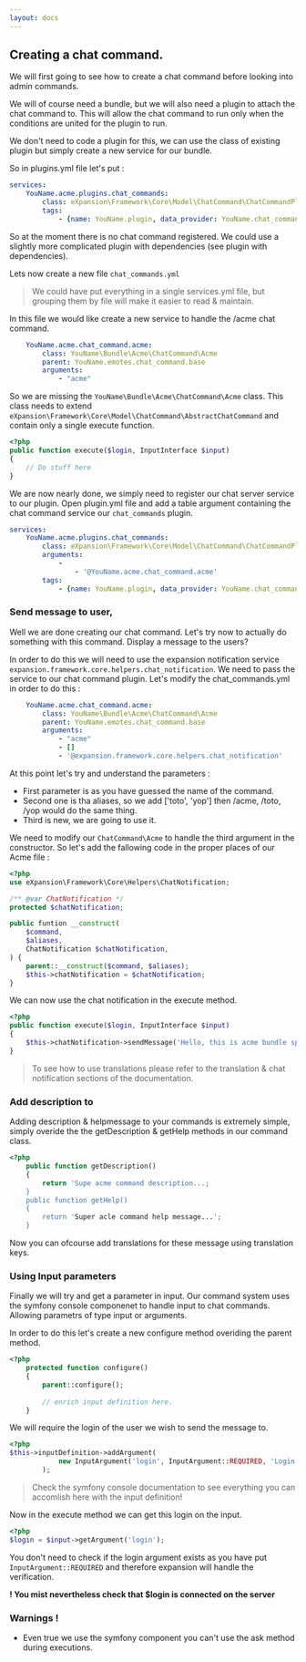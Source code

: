 ```yaml
---
layout: docs
---
```


## Creating a chat command. 

We will first going to see how to create a chat command before looking into admin commands. 

We will of course need a bundle, but we will also need a plugin to attach the chat command to. This will allow the chat command to run only when the conditions are united for the plugin to run. 

We don't need to code a plugin for this, we can use the class of existing plugin but simply create a new service for our bundle. 

So in plugins.yml file let's put : 

```yaml
services:
    YouName.acme.plugins.chat_commands:
        class: eXpansion\Framework\Core\Model\ChatCommand\ChatCommandPlugin
        tags:
            - {name: YouName.plugin, data_provider: YouName.chat_command_data}
```

So at the moment there is no chat command registered. We could use a slightly more complicated plugin with dependencies (see plugin with dependencies).

Lets now create a new file `chat_commands.yml` 

> We could have put everything in a single services.yml file, but grouping them by file will make it easier to read & maintain. 

In this file we would like create a new service to handle the /acme chat command. 

```yaml
    YouName.acme.chat_command.acme:
        class: YouName\Bundle\Acme\ChatCommand\Acme
        parent: YouName.emotes.chat_command.base
        arguments:
            - "acme"
```

So we are missing the `YouName\Bundle\Acme\ChatCommand\Acme` class. This class needs to extend `eXpansion\Framework\Core\Model\ChatCommand\AbstractChatCommand` and contain only a single execute function. 

```php
<?php
public function execute($login, InputInterface $input) 
{
    // Do stuff here
}
```

We are now nearly done, we simply need to register our chat server service to our plugin. 
Open plugin.yml file and add a table argument containing the chat command service our `chat_commands` plugin.

```yaml
services:
    YouName.acme.plugins.chat_commands:
        class: eXpansion\Framework\Core\Model\ChatCommand\ChatCommandPlugin
        arguments:
            - 
                - '@YouName.acme.chat_command.acme'
        tags:
            - {name: YouName.plugin, data_provider: YouName.chat_command_data}
```

### Send message to user,

Well we are done creating our chat command. Let's try now to actually do something with this command. Display a message to the users? 

In order to do this we will need to use the expansion notification service `expansion.framework.core.helpers.chat_notification`. We need to pass the service to our chat command plugin. Let's modify the chat_commands.yml in order to do this : 

```yaml
    YouName.acme.chat_command.acme:
        class: YouName\Bundle\Acme\ChatCommand\Acme
        parent: YouName.emotes.chat_command.base
        arguments:
            - "acme"
            - []
            - '@expansion.framework.core.helpers.chat_notification'
```

At this point let's try and understand the parameters :
* First parameter is as you have guessed the name of the command. 
* Second one is tha aliases, so we add ['toto', 'yop'] then /acme, /toto, /yop would do the same thing. 
* Third is new, we are going to use it. 

We need to modify our `ChatCommand\Acme` to handle the third argument in the constructor. So let's add the fallowing code in the proper places of our Acme file : 

```php
<?php
use eXpansion\Framework\Core\Helpers\ChatNotification;

/** @var ChatNotification */
protected $chatNotification;

public funtion __construct(
    $command,
    $aliases,
    ChatNotification $chatNotification,
) {
    parent::__construct($command, $aliases);
    $this->chatNotification = $chatNotification;
}
```

We can now use the chat notification in the execute method. 


```php
<?php 
public function execute($login, InputInterface $input) 
{
    $this->chatNotification->sendMessage('Hello, this is acme bundle speaking', null);
}
```

> To see how to use translations please refer to the translation & chat notification sections of the documentation. 

### Add description to 

Adding description & helpmessage to your commands is extremely simple, simply overide the the getDescription & getHelp methods in our command class.

```php
<?php
    public function getDescription()
    {
        return 'Supe acme command description...;
    }
    public function getHelp()
    {
        return 'Super acle command help message...';
    }
```

Now you can ofcourse add translations for these message using translation keys.


### Using Input parameters

Finally we will try and get a parameter in input. Our command system uses the symfony console componenet to handle input to chat commands. Allowing parametrs of type input or arguments. 

In order to do this let's create a new configure method overiding the parent method.

```php
<?php
    protected function configure()
    {
        parent::configure();
        
        // enrich input definition here.
    }

```

We will require the login of the user we wish to send the message to. 

```php
<?php
$this->inputDefinition->addArgument(
            new InputArgument('login', InputArgument::REQUIRED, 'Login of the user to send the message to.')
        );
```

> Check the symfony console documentation to see everything you can accomlish here with the input definition!

Now in the execute method we can get this login on the input. 

```php
<?php
$login = $input->getArgument('login');
```

You don't need to check if the login argument exists as you have put `InputArgument::REQUIRED` and therefore expansion will handle the verification. 

**! You mist nevertheless check that $login is connected on the server**

### Warnings !

* Even true we use the symfony component you can't use the ask method during executions. 



